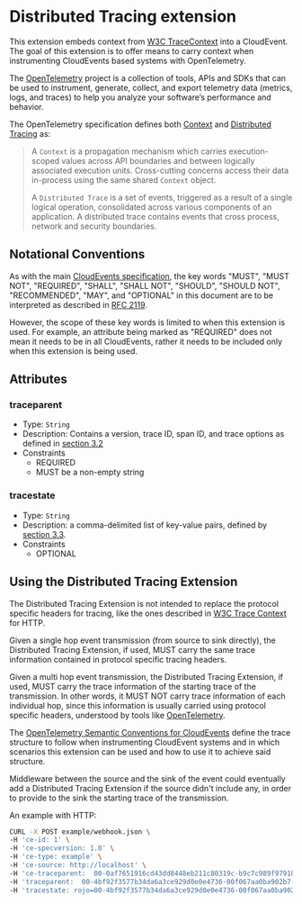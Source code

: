 # Distributed Tracing extension

This extension embeds context from
[W3C TraceContext](https://www.w3.org/TR/trace-context/) into a CloudEvent.
The goal of this extension is to offer means to carry context when instrumenting
CloudEvents based systems with OpenTelemetry.

The [OpenTelemetry](https://opentelemetry.io/) project is a collection
of tools, APIs and SDKs that can be used to instrument, generate, collect,
and export telemetry data (metrics, logs, and traces) to help you
analyze your software’s performance and behavior.

The OpenTelemetry specification defines both
[Context](https://github.com/open-telemetry/opentelemetry-specification/blob/v1.8.0/specification/context/context.md#overview)
and
[Distributed Tracing](https://github.com/open-telemetry/opentelemetry-specification/blob/v1.8.0/specification/overview.md#tracing-signal)
as:

> A `Context` is a propagation mechanism which carries execution-scoped values across
 API boundaries and between logically associated execution units. Cross-cutting
 concerns access their data in-process using the same shared `Context` object.
>
> A `Distributed Trace` is a set of events, triggered as a result of a single
 logical operation, consolidated across various components of an application.
 A distributed trace contains events that cross process, network and security boundaries.

## Notational Conventions

As with the main [CloudEvents specification](../spec.md), the key words "MUST",
"MUST NOT", "REQUIRED", "SHALL", "SHALL NOT", "SHOULD", "SHOULD NOT",
"RECOMMENDED", "MAY", and "OPTIONAL" in this document are to be interpreted as
described in [RFC 2119](https://tools.ietf.org/html/rfc2119).

However, the scope of these key words is limited to when this extension is
used. For example, an attribute being marked as "REQUIRED" does not mean
it needs to be in all CloudEvents, rather it needs to be included only when
this extension is being used.

## Attributes

### traceparent

- Type: `String`
- Description: Contains a version, trace ID, span ID, and trace options as
  defined in [section 3.2](https://w3c.github.io/trace-context/#traceparent-header)
- Constraints
  - REQUIRED
  - MUST be a non-empty string

### tracestate

- Type: `String`
- Description: a comma-delimited list of key-value pairs, defined by
  [section 3.3](https://w3c.github.io/trace-context/#tracestate-header).
- Constraints
  - OPTIONAL

## Using the Distributed Tracing Extension

The Distributed Tracing Extension is not intended to replace the protocol specific headers for tracing,
like the ones described in [W3C Trace Context](https://w3c.github.io/trace-context/) for HTTP.

Given a single hop event transmission (from source to sink directly), the Distributed Tracing Extension,
if used, MUST carry the same trace information contained in protocol specific tracing headers.

Given a multi hop event transmission, the Distributed Tracing Extension, if used, MUST
carry the trace information of the starting trace of the transmission.
In other words, it MUST NOT carry trace information of each individual hop, since this information is usually
carried using protocol specific headers, understood by tools like [OpenTelemetry](https://opentelemetry.io/).

The
[OpenTelemetry Semantic Conventions for CloudEvents](https://opentelemetry.io/docs/specs/semconv/cloudevents/cloudevents-spans/)
define the trace structure to follow when instrumenting CloudEvent systems and
in which scenarios this extension can be used and how to use it to achieve said structure.

Middleware between the source and the sink of the event could eventually add a Distributed Tracing Extension
if the source didn't include any, in order to provide to the sink the starting trace of the transmission.

An example with HTTP:

```bash
CURL -X POST example/webhook.json \
-H 'ce-id: 1' \
-H 'ce-specversion: 1.0' \
-H 'ce-type: example' \
-H 'ce-source: http://localhost' \
-H 'ce-traceparent:  00-0af7651916cd43dd8448eb211c80319c-b9c7c989f97918e1-01' \
-H 'traceparent:  00-4bf92f3577b34da6a3ce929d0e0e4736-00f067aa0ba902b7-01' \
-H 'tracestate: rojo=00-4bf92f3577b34da6a3ce929d0e0e4736-00f067aa0ba902b7-01,congo=lZWRzIHRoNhcm5hbCBwbGVhc3VyZS4`
```
